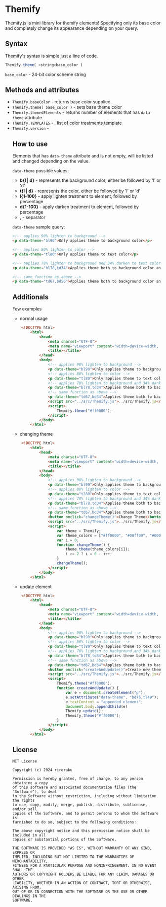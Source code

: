 # Themify
Themify.js is mini library for themify elements! Specifying only its base color and completely change its appearance depending on your query.

## Syntax
Themify's syntax is simple just a line of code.

```javascript
Themify.theme( <string>base_color )
```
`base_color` - 24-bit color scheme string

## Methods and attributes
* `Themify.baseColor` - <string> returns base color supplied
* `Themify.theme( base_color )` - sets base theme color
* `Themify.themedElements` - <number> returns number of elements that has `data-theme` attribute
* `Themify.TEMPLATES` - <object>, list of color treatments template
* `Themify.version` - <string>

## How to use
Elements that has `data-theme` attribute and is not empty, will be listed and changed depending on the value.

`data-theme` possible values:
* **b{l | d}** - represents the background color, either be followed by 'l' or 'd'
* **t{l | d}** - represents the color, either be followed by 'l' or 'd'
* **l{1-100}** - apply lighten treatment to element, followed by percentage
* **d{1-100}** - apply darken treatment to element, followed by percentage
* **,** - separator

`data-theme` sample query:
```html
<!-- applies 90% lighten to background -->
<p data-theme="bl90">Only applies theme to background color</p>

<!-- applies 80% lighten to color -->
<p data-theme="tl80">Only applies theme to text color</p>

<!-- applies 78% lighten to background and 34% darken to text color -->
<p data-theme="bl78,td34">Applies theme both to background color and text color</p>

<!-- same function as above -->
<p data-theme="td67,bd56">Applies theme both to background color and text color</p>
```
## Additionals

Few examples

* normal usage
```html
	<!DOCTYPE html>
		<html>
			<head>
				<meta charset="UTF-8">
				<meta name="viewport" content="width=device-width, initial-scale=1">
				<title></title>
			</head>
			<body>
				<!-- applies 90% lighten to background -->
				<p data-theme="bl90">Only applies theme to background color</p>
				<!-- applies 80% lighten to color -->
				<p data-theme="tl80">Only applies theme to text color</p>
				<!-- applies 78% lighten to background and 34% darken to text color -->
				<p data-theme="bl78,td34">Applies theme both to background color and text color</p>
				<!-- same function as above -->
				<p data-theme="td67,bd34">Applies theme both to background color and text color</p>
				<script src="../src/Themify.js">../src/Themify.js</script>
				<script>
					Themify.theme("#ff0000");
				</script>
			</body>
		</html>
```
* changing theme
```html
	<!DOCTYPE html>
		<html>
			<head>
				<meta charset="UTF-8">
				<meta name="viewport" content="width=device-width, initial-scale=1">
				<title></title>
			</head>
			<body>
				<!-- applies 90% lighten to background -->
				<p data-theme="bl90">Only applies theme to background color</p>
				<!-- applies 80% lighten to color -->
				<p data-theme="tl80">Only applies theme to text color</p>
				<!-- applies 78% lighten to background and 34% darken to text color -->
				<p data-theme="bl78,td34">Applies theme both to background color and text color</p>
				<!-- same function as above -->
				<p data-theme="td67,bd34">Applies theme both to background color and text color</p>
				<button onclick="changeTheme()">Change Theme</button>
				<script src="../src/Themify.js">../src/Themify.js</script>
				<script>
					var theme = Themify;
					var theme_colors = ["#ff0000", "#00ff00", "#0000ff"];
					var i = 0;
					function changeTheme() {
						theme.theme(theme_colors[i]);
						i >= 2 ? i = 0 : i++;
					}
					changeTheme();
				</script>
			</body>
		</html>
```
* update element
```html
	<!DOCTYPE html>
		<html>
			<head>
				<meta charset="UTF-8">
				<meta name="viewport" content="width=device-width, initial-scale=1">
				<title></title>
			</head>
			<body>
				<!-- applies 90% lighten to background -->
				<p data-theme="bl90">Only applies theme to background color</p>
				<!-- applies 80% lighten to color -->
				<p data-theme="tl80">Only applies theme to text color</p>
				<!-- applies 78% lighten to background and 34% darken to text color -->
				<p data-theme="bl78,td34">Applies theme both to background color and text color</p>
				<!-- same function as above -->
				<p data-theme="td67,bd34">Applies theme both to background color and text color</p>
				<button onclick="createAndUpdate()">Create new themed element and update</button>
				<script src="../src/Themify.js">../src/Themify.js</script>
				<script>
					Themify.theme("#ff0000");
					function createAndUpdate() {
						var e = document.createElement("p");
						e.setAttribute("data-theme", "bd76,tl49");
						e.textContent = "appended element";
						document.body.appendChild(e)
						Themify.update();
						Themify.theme("#ff0000");
					}
				</script>
			</body>
		</html>
```

## License

```plain text
MIT License

Copyright (c) 2024 riroraku

Permission is hereby granted, free of charge, to any person obtaining a copy
of this software and associated documentation files (the "Software"), to deal
in the Software without restriction, including without limitation the rights
to use, copy, modify, merge, publish, distribute, sublicense, and/or sell
copies of the Software, and to permit persons to whom the Software is
furnished to do so, subject to the following conditions:

The above copyright notice and this permission notice shall be included in all
copies or substantial portions of the Software.

THE SOFTWARE IS PROVIDED "AS IS", WITHOUT WARRANTY OF ANY KIND, EXPRESS OR
IMPLIED, INCLUDING BUT NOT LIMITED TO THE WARRANTIES OF MERCHANTABILITY,
FITNESS FOR A PARTICULAR PURPOSE AND NONINFRINGEMENT. IN NO EVENT SHALL THE
AUTHORS OR COPYRIGHT HOLDERS BE LIABLE FOR ANY CLAIM, DAMAGES OR OTHER
LIABILITY, WHETHER IN AN ACTION OF CONTRACT, TORT OR OTHERWISE, ARISING FROM,
OUT OF OR IN CONNECTION WITH THE SOFTWARE OR THE USE OR OTHER DEALINGS IN THE
SOFTWARE.

```